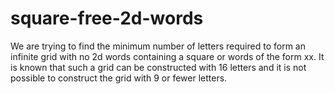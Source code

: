 # square-free-2d-words
We are trying to find the minimum number of letters required to form an infinite grid with no 2d words containing a square or words of the form xx. It is known that such a grid can be constructed with 16 letters and it is not possible to construct the grid with 9 or fewer letters.
